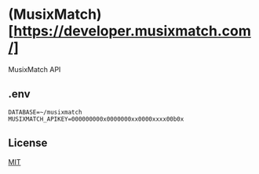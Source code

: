 # (MusixMatch)[https://developer.musixmatch.com/]

MusixMatch API

## .env

```
DATABASE=~/musixmatch
MUSIXMATCH_APIKEY=000000000x0000000xx0000xxxx00b0x

```

## License

[MIT](./LICENSE)
